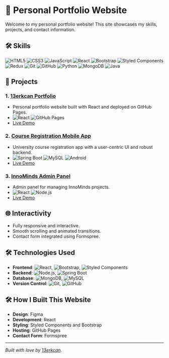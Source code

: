 # 🌟 Personal Portfolio Website

Welcome to my personal portfolio website! This site showcases my skills, projects, and contact information.

## 🛠️ Skills

![HTML5](https://img.shields.io/badge/HTML5-E34F26?style=for-the-badge&logo=html5&logoColor=white)
![CSS3](https://img.shields.io/badge/CSS3-1572B6?style=for-the-badge&logo=css3&logoColor=white)
![JavaScript](https://img.shields.io/badge/JavaScript-F7DF1E?style=for-the-badge&logo=javascript&logoColor=black)
![React](https://img.shields.io/badge/React-20232A?style=for-the-badge&logo=react&logoColor=61DAFB)
![Bootstrap](https://img.shields.io/badge/Bootstrap-563D7C?style=for-the-badge&logo=bootstrap&logoColor=white)
![Styled Components](https://img.shields.io/badge/Styled--Components-DB7093?style=for-the-badge&logo=styled-components&logoColor=white)
![Redux](https://img.shields.io/badge/Redux-764ABC?style=for-the-badge&logo=redux&logoColor=white)
![Git](https://img.shields.io/badge/Git-F05032?style=for-the-badge&logo=git&logoColor=white)
![GitHub](https://img.shields.io/badge/GitHub-181717?style=for-the-badge&logo=github&logoColor=white)
![Python](https://img.shields.io/badge/Python-3776AB?style=for-the-badge&logo=python&logoColor=white)
![MongoDB](https://img.shields.io/badge/MongoDB-47A248?style=for-the-badge&logo=mongodb&logoColor=white)
![Java](https://img.shields.io/badge/Java-007396?style=for-the-badge&logo=java&logoColor=white)

## 📂 Projects

### 1. **[13erkcan Portfolio](https://github.com/13erkcan/13erkcan.github.io)**
   - Personal portfolio website built with React and deployed on GitHub Pages.
   - ![React](https://img.shields.io/badge/React-20232A?style=for-the-badge&logo=react&logoColor=61DAFB) ![GitHub Pages](https://img.shields.io/badge/GitHub_Pages-222222?style=for-the-badge&logo=github-pages&logoColor=white)
   - [Live Demo](https://13erkcan.github.io)

### 2. **[Course Registration Mobile App](https://github.com/yourusername/Course-Registration-Mobile-App)**
   - University course registration app with a user-centric UI and robust backend.
   - ![Spring Boot](https://img.shields.io/badge/Spring_Boot-6DB33F?style=for-the-badge&logo=spring-boot&logoColor=white) ![MySQL](https://img.shields.io/badge/MySQL-4479A1?style=for-the-badge&logo=mysql&logoColor=white) ![Android](https://img.shields.io/badge/Android-3DDC84?style=for-the-badge&logo=android&logoColor=white)
   - [Live Demo](https://yourusername.github.io/Course-Registration-Mobile-App)

### 3. **[InnoMinds Admin Panel](https://github.com/yourusername/InnoMindsAdminPanel)**
   - Admin panel for managing InnoMinds projects.
   - ![React](https://img.shields.io/badge/React-20232A?style=for-the-badge&logo=react&logoColor=61DAFB) ![Node.js](https://img.shields.io/badge/Node.js-339933?style=for-the-badge&logo=nodedotjs&logoColor=white)
   - [Live Demo](https://yourusername.github.io/InnoMindsAdminPanel)

## 🌐 Interactivity

- Fully responsive and interactive.
- Smooth scrolling and animated transitions.
- Contact form integrated using Formspree.

## 🛠️ Technologies Used

- **Frontend**: ![React](https://img.shields.io/badge/React-20232A?style=for-the-badge&logo=react&logoColor=61DAFB), ![Bootstrap](https://img.shields.io/badge/Bootstrap-563D7C?style=for-the-badge&logo=bootstrap&logoColor=white), ![Styled Components](https://img.shields.io/badge/Styled--Components-DB7093?style=for-the-badge&logo=styled-components&logoColor=white)
- **Backend**: ![Node.js](https://img.shields.io/badge/Node.js-339933?style=for-the-badge&logo=nodedotjs&logoColor=white), ![Spring Boot](https://img.shields.io/badge/Spring_Boot-6DB33F?style=for-the-badge&logo=spring-boot&logoColor=white)
- **Database**: ![MongoDB](https://img.shields.io/badge/MongoDB-47A248?style=for-the-badge&logo=mongodb&logoColor=white), ![MySQL](https://img.shields.io/badge/MySQL-4479A1?style=for-the-badge&logo=mysql&logoColor=white)
- **Version Control**: ![Git](https://img.shields.io/badge/Git-F05032?style=for-the-badge&logo=git&logoColor=white), ![GitHub](https://img.shields.io/badge/GitHub-181717?style=for-the-badge&logo=github&logoColor=white)

## 🛠️ How I Built This Website

- **Design**: Figma
- **Development**: React
- **Styling**: Styled Components and Bootstrap
- **Hosting**: GitHub Pages
- **Contact Form**: Formspree

---

*Built with love by [13erkcan](https://github.com/13erkcan).*
